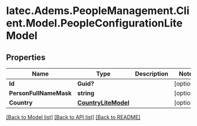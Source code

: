 # Iatec.Adems.PeopleManagement.Client.Model.PeopleConfigurationLiteModel
## Properties

Name | Type | Description | Notes
------------ | ------------- | ------------- | -------------
**Id** | **Guid?** |  | [optional] 
**PersonFullNameMask** | **string** |  | [optional] 
**Country** | [**CountryLiteModel**](CountryLiteModel.md) |  | [optional] 

[[Back to Model list]](../README.md#documentation-for-models) [[Back to API list]](../README.md#documentation-for-api-endpoints) [[Back to README]](../README.md)

